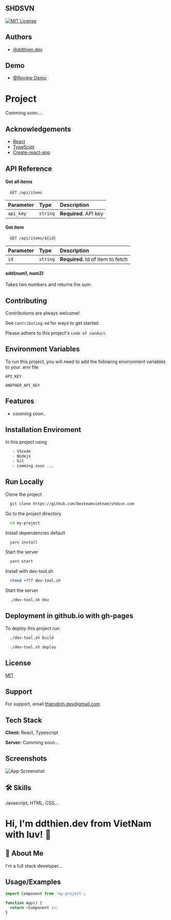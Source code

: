 ## SHDSVN

[![MIT License](https://img.shields.io/badge/License-MIT-green.svg)](https://choosealicense.com/licenses/mit/)

## Authors

- [@ddthien.dev](https://www.github.com/deveyy)

## Demo

- [@Review Demo](https://devteamvietnam.github.io/shdsvn.com/)

# Project

Comming soon....

## Acknowledgements

- [React](https://reactjs.org)
- [TypeScipt](https://www.typescriptlang.org)
- [Create-react-app](https://create-react-app.dev)

## API Reference

#### Get all items

```http
  GET /api/items
```

| Parameter | Type     | Description           |
| :-------- | :------- | :-------------------- |
| `api_key` | `string` | **Required**. API key |

#### Get item

```http
  GET /api/items/${id}
```

| Parameter | Type     | Description                       |
| :-------- | :------- | :-------------------------------- |
| `id`      | `string` | **Required**. Id of item to fetch |

#### add(num1, num2)

Takes two numbers and returns the sum.

## Contributing

Contributions are always welcome!

See `contributing.md` for ways to get started.

Please adhere to this project's `code of conduct`.

## Environment Variables

To run this project, you will need to add the following environment variables to your .env file

`API_KEY`

`ANOTHER_API_KEY`

## Features

- cooming soon..

## Installation Enviroment

In this project using

```bash
   - VScode
   - Nodejs
   - Git
   - comming soon ...
```

## Run Locally

Clone the project

```bash
  git clone https://github.com/Devteamvietnam/shdsvn.com
```

Go to the project directory

```bash
  cd my-project
```

Install dependencies default

```bash
  yarn install
```

Start the server

```bash
  yarn start
```

Install with dev-tool.sh

```bash
  chmod +777 dev-tool.sh
```

Start the server

```bash
  ./dev-tool.sh dev
```

## Deployment in github.io with gh-pages

To deploy this project run

```bash
  ./dev-tool.sh build
```

```bash
  ./dev-tool.sh deploy
```

## License

[MIT](https://choosealicense.com/licenses/mit/)

## Support

For support, email thiendinh.dev@gmail.com

## Tech Stack

**Client:** React, Typescript

**Server:** Comming soon...

## Screenshots

![App Screenshot](https://via.placeholder.com/468x300?text=App+Screenshot+Here)

## 🛠 Skills

Javascript, HTML, CSS...

# Hi, I'm ddthien.dev from VietNam with luv! 👋

## 🚀 About Me

I'm a full stack developer...

## Usage/Examples

```javascript
import Component from 'my-project';

function App() {
  return <Component />;
}
```
